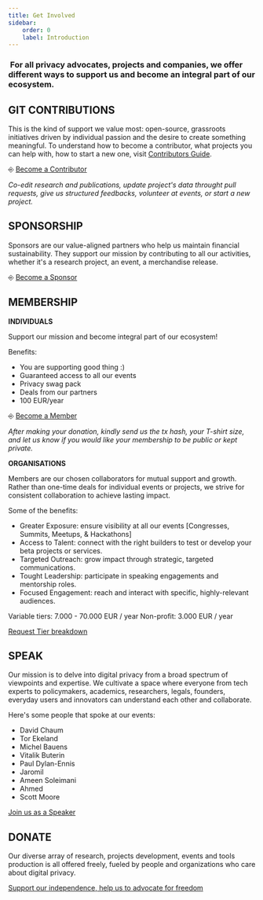 ```yaml
---
title: Get Involved
sidebar:
    order: 0
    label: Introduction
---
```


###  For all privacy advocates, projects and companies, we offer different ways to support us and become an integral part of our ecosystem.

## GIT CONTRIBUTIONS
This is the kind of support we value most: open-source, grassroots initiatives driven by individual passion and the desire to create something meaningful. 
To understand how to become a contributor, what projects you can help with, how to start a new one, visit [Contributors Guide](/contributors/index).

⎆ [Become a Contributor](https://docs.web3privacy.info/contributors/)

_Co-edit research and publications, update project's data throught pull requests, give us structured feedbacks, volunteer at events, or start a new project._

## SPONSORSHIP
Sponsors are our value-aligned partners who help us maintain financial sustainability. They support our mission by contributing to all our activities, whether it's a research project, an event, a merchandise release.

⎆ [Become a Sponsor](mailto:web3privacynow@protonmail.com)

## MEMBERSHIP

**INDIVIDUALS**

Support our mission and become integral part of our ecosystem!

Benefits:
- You are supporting good thing :)
- Guaranteed access to all our events
- Privacy swag pack
- Deals from our partners
- 100 EUR/year

⎆ [Become a Member](https://docs.web3privacy.info/donate/)

_After making your donation, kindly send us the tx hash, your T-shirt size, and let us know if you would like your membership to be public or kept private._

**ORGANISATIONS**

Members are our chosen collaborators for mutual support and growth. Rather than one-time deals for individual events or projects, we strive for consistent collaboration to achieve lasting impact.

Some of the benefits:

- Greater Exposure: ensure visibility at all our events [Congresses, Summits, Meetups, & Hackathons]
- Access to Talent: connect with the right builders to test or develop your beta projects or services.
- Targeted Outreach: grow impact through strategic, targeted communications.
- Tought Leadership: participate in speaking engagements and mentorship roles.
- Focused Engagement: reach and interact with specific, highly-relevant audiences.

Variable tiers: 7.000 - 70.000 EUR / year
Non-profit: 3.000 EUR / year

[Request Tier breakdown](mailto:web3privacynow@protonmail.com)

## SPEAK
Our mission is to delve into digital privacy from a broad spectrum of viewpoints and expertise. We cultivate a space where everyone from tech experts to policymakers, academics, researchers, legals, founders, everyday users and innovators can understand each other and collaborate.

Here's some people that spoke at our events:

- David Chaum
- Tor Ekeland 
- Michel Bauens
- Vitalik Buterin
- Paul Dylan-Ennis
- Jaromil
- Ameen Soleimani
- Ahmed
- Scott Moore

[Join us as a Speaker](https://tally.so/r/nrOzXl)

## DONATE
Our diverse array of research, projects development, events and tools production is all offered freely, fueled by people and organizations who care about digital privacy.

[Support our independence, help us to advocate for freedom](https://docs.web3privacy.info/donate/)


